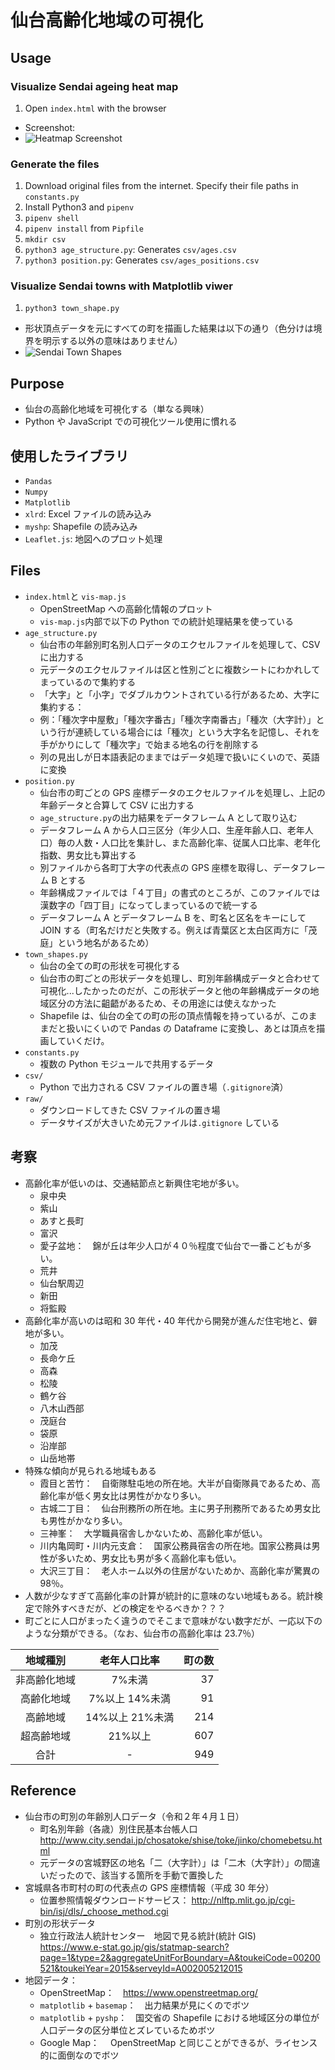 # 仙台高齢化地域の可視化

## Usage

### Visualize Sendai ageing heat map

1. Open `index.html` with the browser

- Screenshot:
- ![Heatmap Screenshot](./img/ageing_heatmap_screenshot.jpg)

### Generate the files

1. Download original files from the internet. Specify their file paths in `constants.py`
1. Install Python3 and `pipenv`
1. `pipenv shell`
1. `pipenv install` from `Pipfile`
1. `mkdir csv`
1. `python3 age_structure.py`: Generates `csv/ages.csv`
1. `python3 position.py`: Generates `csv/ages_positions.csv`

### Visualize Sendai towns with Matplotlib viwer

1. `python3 town_shape.py`

- 形状頂点データを元にすべての町を描画した結果は以下の通り（色分けは境界を明示する以外の意味はありません）
- ![Sendai Town Shapes](./img/sendai_towns.png)

## Purpose

- 仙台の高齢化地域を可視化する（単なる興味）
- Python や JavaScript での可視化ツール使用に慣れる

## 使用したライブラリ

- `Pandas`
- `Numpy`
- `Matplotlib`
- `xlrd`: Excel ファイルの読み込み
- `myshp`: Shapefile の読み込み
- `Leaflet.js`: 地図へのプロット処理

## Files

- `index.html`と `vis-map.js`
  - OpenStreetMap への高齢化情報のプロット
  - `vis-map.js`内部で以下の Python での統計処理結果を使っている
- `age_structure.py`
  - 仙台市の年齢別町名別人口データのエクセルファイルを処理して、CSV に出力する
  - 元データのエクセルファイルは区と性別ごとに複数シートにわかれしてまっているので集約する
  - 「大字」と「小字」でダブルカウントされている行があるため、大字に集約する：
  - 例：「種次字中屋敷」「種次字番古」「種次字南番古」「種次（大字計）」という行が連続している場合には「種次」という大字名を記憶し、それを手がかりにして「種次字」で始まる地名の行を削除する
  - 列の見出しが日本語表記のままではデータ処理で扱いにくいので、英語に変換
- `position.py`
  - 仙台市の町ごとの GPS 座標データのエクセルファイルを処理し、上記の年齢データと合算して CSV に出力する
  - `age_structure.py`の出力結果をデータフレーム A として取り込む
  - データフレーム A から人口三区分（年少人口、生産年齢人口、老年人口）毎の人数・人口比を集計し、また高齢化率、従属人口比率、老年化指数、男女比も算出する
  - 別ファイルから各町丁大字の代表点の GPS 座標を取得し、データフレーム B とする
  - 年齢構成ファイルでは「４丁目」の書式のところが、このファイルでは漢数字の「四丁目」になってしまっているので統一する
  - データフレーム A とデータフレーム B を、町名と区名をキーにして JOIN する（町名だけだと失敗する。例えば青葉区と太白区両方に「茂庭」という地名があるため）
- `town_shapes.py`
  - 仙台の全ての町の形状を可視化する
  - 仙台市の町ごとの形状データを処理し、町別年齢構成データと合わせて可視化...したかったのだが、この形状データと他の年齢構成データの地域区分の方法に齟齬があるため、その用途には使えなかった
  - Shapefile は、仙台の全ての町の形の頂点情報を持っているが、このままだと扱いにくいので Pandas の Dataframe に変換し、あとは頂点を描画していくだけ。
- `constants.py`
  - 複数の Python モジュールで共用するデータ
- `csv/`
  - Python で出力される CSV ファイルの置き場（`.gitignore`済）
- `raw/`
  - ダウンロードしてきた CSV ファイルの置き場
  - データサイズが大きいため元ファイルは`.gitignore` している

## 考察

- 高齢化率が低いのは、交通結節点と新興住宅地が多い。
  - 泉中央
  - 紫山
  - あすと長町
  - 富沢
  - 愛子盆地：　錦が丘は年少人口が４０％程度で仙台で一番こどもが多い。
  - 荒井
  - 仙台駅周辺
  - 新田
  - 将監殿
- 高齢化率が高いのは昭和 30 年代・40 年代から開発が進んだ住宅地と、僻地が多い。
  - 加茂
  - 長命ケ丘
  - 高森
  - 松陵
  - 鶴ケ谷
  - 八木山西部
  - 茂庭台
  - 袋原
  - 沿岸部
  - 山岳地帯
- 特殊な傾向が見られる地域もある
  - 霞目と苦竹：　自衛隊駐屯地の所在地。大半が自衛隊員であるため、高齢化率が低く男女比は男性がかなり多い。
  - 古城二丁目：　仙台刑務所の所在地。主に男子刑務所であるため男女比も男性がかなり多い。
  - 三神峯：　大学職員宿舎しかないため、高齢化率が低い。
  - 川内亀岡町・川内元支倉：　国家公務員宿舎の所在地。国家公務員は男性が多いため、男女比も男が多く高齢化率も低い。
  - 大沢三丁目：　老人ホーム以外の住居がないためか、高齢化率が驚異の 98％。
- 人数が少なすぎて高齢化率の計算が統計的に意味のない地域もある。統計検定で除外すべきだが、どの検定をやるべきか？？？
- 町ごとに人口がまったく違うのでそこまで意味がない数字だが、一応以下のような分類ができる。（なお、仙台市の高齢化率は 23.7％）

|   地域種別   |  老年人口比率   | 町の数 |
| :----------: | :-------------: | -----: |
| 非高齢化地域 |     7%未満      |     37 |
|  高齢化地域  | 7%以上 14%未満  |     91 |
|   高齢地域   | 14%以上 21%未満 |    214 |
|  超高齢地域  |     21%以上     |    607 |
|     合計     |        -        |    949 |

## Reference

- 仙台市の町別の年齢別人口データ（令和２年４月１日）
  - 町名別年齢（各歳）別住民基本台帳人口　http://www.city.sendai.jp/chosatoke/shise/toke/jinko/chomebetsu.html
  - 元データの宮城野区の地名「二（大字計）」は「二木（大字計）」の間違いだったので、該当する箇所を手動で置換した
- 宮城県各市町村の町の代表点の GPS 座標情報（平成 30 年分）
  - 位置参照情報ダウンロードサービス： http://nlftp.mlit.go.jp/cgi-bin/isj/dls/_choose_method.cgi
- 町別の形状データ
  - 独立行政法人統計センター　地図で見る統計(統計 GIS)　https://www.e-stat.go.jp/gis/statmap-search?page=1&type=2&aggregateUnitForBoundary=A&toukeiCode=00200521&toukeiYear=2015&serveyId=A002005212015
- 地図データ：
  - OpenStreetMap：　https://www.openstreetmap.org/
  - `matplotlib` + `basemap`：　出力結果が見にくのでボツ
  - `matplotlib` + `pyshp`：　国交省の Shapefile における地域区分の単位が人口データの区分単位とズレているためボツ
  - Google Map：　 OpenStreetMap と同じことができるが、ライセンス的に面倒なのでボツ
